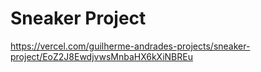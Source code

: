 # Sneaker Project

https://vercel.com/guilherme-andrades-projects/sneaker-project/EoZ2J8EwdjvwsMnbaHX6kXiNBREu
